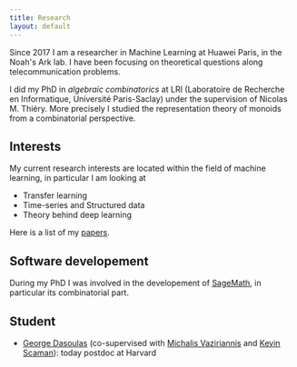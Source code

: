 ```yaml
---
title: Research
layout: default
---
```


Since 2017 I am a researcher in Machine Learning at Huawei Paris, in the Noah's Ark lab. I have been focusing on theoretical questions along telecommunication problems.

I did my PhD in *algebraic combinatorics* at LRI (Laboratoire de Recherche en Informatique, Université Paris-Saclay) under the supervision of Nicolas M. Thiéry.
More precisely I studied the representation theory of monoids from a combinatorial perspective.

## Interests

My current research interests are located within the field of machine learning, in particular I am looking at
* Transfer learning
* Time-series and Structured data
* Theory behind deep learning

Here is a list of my [papers](papers.html).

## Software developement

During my PhD I was involved in the developement of [SageMath](https://www.sagemath.org/), in particular its combinatorial part.

## Student

* [George Dasoulas](https://gdasoulas.github.io/) (co-supervised with [Michalis Vaziriannis](http://www.lix.polytechnique.fr/Labo/Michalis.Vazirgiannis/) and [Kevin
  Scaman](https://scaman.wordpress.com/)): today postdoc at Harvard
